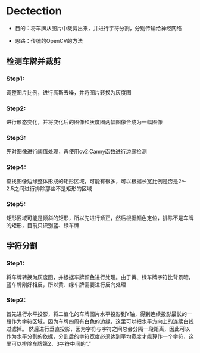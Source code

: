 # Dectection

- 目的：将车牌从图片中裁剪出来，并进行字符分割，分别传输给神经网络

- 思路：传统的OpenCV的方法

## 检测车牌并裁剪

### Step1:

调整图片比例，进行高斯去噪，并将图片转换为灰度图

### Step2:

进行形态变化，并将变化后的图像和灰度图两幅图像合成为一幅图像

### Step3:

先对图像进行阈值处理，再使用cv2.Canny函数进行边缘检测

### Step4:

查找图像边缘整体形成的矩形区域，可能有很多，可以根据长宽比例是否是2～2.5之间进行排除那些不是矩形的区域

### Step5:

矩形区域可能是倾斜的矩形，所以先进行矫正，然后根据颜色定位，排除不是车牌的矩形，目前只识别蓝、绿车牌

## 字符分割

### Step1:

将车牌转换为灰度图，并根据车牌颜色进行处理。由于黄、绿车牌字符比背景暗，蓝车牌刚好相反，所以黄、绿车牌需要进行反向处理

### Step2:

首先进行水平投影，将二值化的车牌图片水平投影到Y轴，得到连续投影最长的一段作为字符区域，因为车牌四周有白色的边缘，这里可以把水平方向上的连续白线过滤掉。
然后进行垂直投影，因为字符与字符之间总会分隔一段距离，因此可以作为水平分割的依据，分割后的字符宽度必须达到平均宽度才能算作一个字符，这里可以排除车牌第2、3字符中间的“.”
